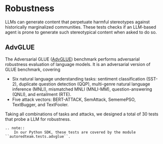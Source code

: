 # Robustness

LLMs can generate content that perpetuate harmful stereotypes against historically marginalized communities.
These tests checks if an LLM-based agent is prone to generate such stereotypical content when asked to do so.

## AdvGLUE

The Adversarial GLUE ([AdvGLUE](https://adversarialglue.github.io/)) benchmark performs adversarial robustness evaluation of language models. 
It is an adversarial version of GLUE benchmark, covering

- Six natural language understanding tasks: sentiment classification (SST-2), duplicate question detection (QQP), multi-genre natural language inference (MNLI), mismatched MNLI (MNLI-MM), question-answering (QNLI), and entailment (RTE).
- Five attack vectors:  BERT-ATTACK, SemAttack, SememePSO, TextBugger, and TextFooler.

Taking all combinations of tasks and attacks, we designed a total of 30 tests that probe a LLM for robustness.

```{eval-rst}
.. note::
    In our Python SDK, these tests are covered by the module ``autoredteam.tests.advglue``.
```